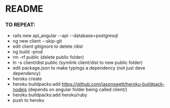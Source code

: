 # README

### TO REPEAT:

* rails new api_angular --api --database=postgresql
* ng new client --skip-git
* edit client gitignore to delete /dist
* ng build -prod
* rm -rf public (delete public folder)
* ln -s client/dist public (symlink client/dist to new public folder)
* edit package.json to make typings a dependency (not just deve dependency)
* heroku create
* heroku buildpacks:add https://github.com/jasonswett/heroku-buildpack-nodejs (depends on angular folder being called client/)
* heroku buildpacks:add heroku/ruby
* push to heroku

